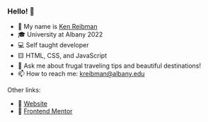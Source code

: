 ### Hello! 👋

- 📛 My name is [Ken Reibman](https://kenreibman.com)
- 🎓 University at Albany 2022
- 💻 Self taught developer
- 🟨 HTML, CSS, and JavaScript
- 💬 Ask me about frugal traveling tips and beautiful destinations!
- 📫 How to reach me: kreibman@albany.edu

Other links: 
- 🔗 [Website](https://kenreibman.com)
- 💪 [Frontend Mentor](https://www.frontendmentor.io/profile/kenreibman)

<!--
**lmaoken/lmaoken** is a ✨ _special_ ✨ repository because its `README.md` (this file) appears on your GitHub profile.

Here are some ideas to get you started:

- 🔭 I’m currently working on ...
- 🌱 I’m currently learning ...
- 👯 I’m looking to collaborate on ...
- 🤔 I’m looking for help with ...
- 💬 Ask me about ...
- 📫 How to reach me: ...
- 😄 Pronouns: ...
- ⚡ Fun fact: ...
-->
